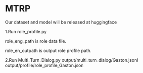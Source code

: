 # MTRP
Our dataset and model will be released at huggingface

1.Run role_profile.py

role_eng_path is role data file.

role_en_outpath is output role profile path.

2.Run Multi_Turn_Dialog.py output/multi_turn_dialog/Gaston.jsonl output/profile/role_profile_Gaston.json
